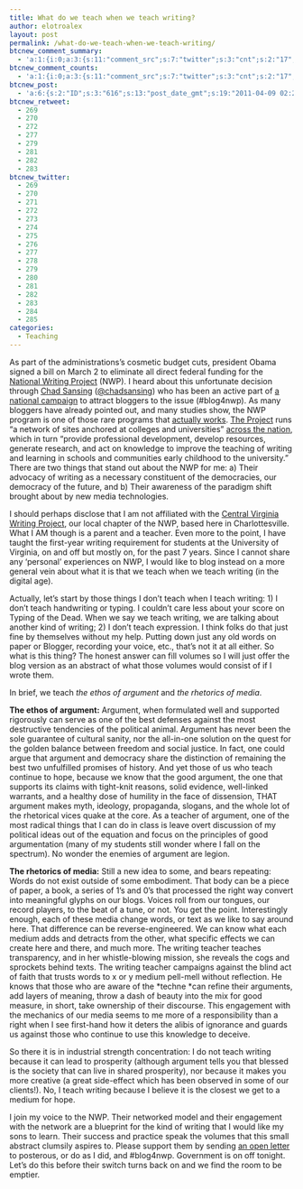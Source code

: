 ```yaml
---
title: What do we teach when we teach writing?
author: elotroalex
layout: post
permalink: /what-do-we-teach-when-we-teach-writing/
btcnew_comment_summary:
  - 'a:1:{i:0;a:3:{s:11:"comment_src";s:7:"twitter";s:3:"cnt";s:2:"17";s:7:"enabled";s:1:"1";}}'
btcnew_comment_counts:
  - 'a:1:{i:0;a:3:{s:11:"comment_src";s:7:"twitter";s:3:"cnt";s:2:"17";s:7:"enabled";s:1:"1";}}'
btcnew_post:
  - 'a:6:{s:2:"ID";s:3:"616";s:13:"post_date_gmt";s:19:"2011-04-09 02:29:16";s:23:"initial_import_date_gmt";s:19:"2011-04-09 02:32:13";s:20:"last_import_date_gmt";s:19:"2011-04-29 02:26:01";s:4:"hits";s:2:"17";s:6:"misses";s:3:"197";}'
btcnew_retweet:
  - 269
  - 270
  - 272
  - 277
  - 279
  - 281
  - 282
  - 283
btcnew_twitter:
  - 269
  - 270
  - 271
  - 272
  - 273
  - 274
  - 275
  - 276
  - 277
  - 278
  - 279
  - 280
  - 281
  - 282
  - 283
  - 284
  - 285
categories:
  - Teaching
---
```

As part of the administrations&#8217;s cosmetic budget cuts, president Obama signed a bill on March 2 to eliminate all direct federal funding for the [National Writing Project][1] (NWP). I heard about this unfortunate decision through [Chad Sansing][2] ([@chadsansing][3]) who has been an active part of [a national campaign][4] to attract bloggers to the issue (#blog4nwp). As many bloggers have already pointed out, and many studies show, the NWP program is one of those rare programs that [actually works][5]. [The Project][6] runs &#8220;a network of sites anchored at colleges and universities&#8221; [across the nation][7], which in turn &#8220;provide professional development, develop resources, generate research, and act on knowledge to improve the teaching of writing and learning in schools and communities early childhood to the university.&#8221; There are two things that stand out about the NWP for me: a) Their advocacy of writing as a necessary constituent of the democracies, our democracy of the future, and b) Their awareness of the paradigm shift brought about by new media technologies. 

I should perhaps disclose that I am not affiliated with the [Central Virginia Writing Project][8], our local chapter of the NWP, based here in Charlottesville. What I AM though is a parent and a teacher. Even more to the point, I have taught the first-year writing requirement for students at the University of Virginia, on and off but mostly on, for the past 7 years. Since I cannot share any &#8216;personal&#8217; experiences on NWP, I would like to blog instead on a more general vein about what it is that we teach when we teach writing (in the digital age). 

Actually, let&#8217;s start by those things I don&#8217;t teach when I teach writing: 1) I don&#8217;t teach handwriting or typing. I couldn&#8217;t care less about your score on Typing of the Dead. When we say we teach writing, we are talking about another kind of writing; 2) I don&#8217;t teach expression. I think folks do that just fine by themselves without my help. Putting down just any old words on paper or Blogger, recording your voice, etc., that&#8217;s not it at all either. So what is this thing? The honest answer can fill volumes so I will just offer the blog version as an abstract of what those volumes would consist of if I wrote them.

In brief, we teach *the ethos of argument* and *the rhetorics of media*. 

**The ethos of argument:** Argument, when formulated well and supported rigorously can serve as one of the best defenses against the most destructive tendencies of the political animal. Argument has never been the sole guarantee of cultural sanity, nor the all-in-one solution on the quest for the golden balance between freedom and social justice. In fact, one could argue that argument and democracy share the distinction of remaining the best two unfulfilled promises of history. And yet those of us who teach continue to hope, because we know that the good argument, the one that supports its claims with tight-knit reasons, solid evidence, well-linked warrants, and a healthy dose of humility in the face of dissension, THAT argument makes myth, ideology, propaganda, slogans, and the whole lot of the rhetorical vices quake at the core. As a teacher of argument, one of the most radical things that I can do in class is leave overt discussion of my political ideas out of the equation and focus on the principles of good argumentation (many of my students still wonder where I fall on the spectrum). No wonder the enemies of argument are legion.

**The rhetorics of media:** Still a new idea to some, and bears repeating: Words do not exist outside of some embodiment. That body can be a piece of paper, a book, a series of 1&#8217;s and 0&#8217;s that processed the right way convert into meaningful glyphs on our blogs. Voices roll from our tongues, our record players, to the beat of a tune, or not. You get the point. Interestingly enough, each of these media change words, or text as we like to say around here. That difference can be reverse-engineered. We can know what each medium adds and detracts from the other, what specific effects we can create here and there, and much more. The writing teacher teaches transparency, and in her whistle-blowing mission, she reveals the cogs and sprockets behind texts. The writing teacher campaigns against the blind act of faith that trusts words to x or y medium pell-mell without reflection. He knows that those who are aware of the *techne *can refine their arguments, add layers of meaning, throw a dash of beauty into the mix for good measure, in short, take ownership of their discourse. This engagement with the mechanics of our media seems to me more of a responsibility than a right when I see first-hand how it deters the alibis of ignorance and guards us against those who continue to use this knowledge to deceive.

So there it is in industrial strength concentration: I do not teach writing because it can lead to prosperity (although argument tells you that blessed is the society that can live in shared prosperity), nor because it makes you more creative (a great side-effect which has been observed in some of our clients!). No, I teach writing because I believe it is the closest we get to a medium for hope. 

I join my voice to the NWP. Their networked model and their engagement with the network are a blueprint for the kind of writing that I would like my sons to learn. Their success and practice speak the volumes that this small abstract clumsily aspires to. Please support them by sending [an open letter][9] to posterous, or do as I did, and #blog4nwp. Government is on off tonight. Let&#8217;s do this before their switch turns back on and we find the room to be emptier.

 [1]: http://www.nwp.org/cs/public/print/resource/3507
 [2]: http://classroots.org/
 [3]: https://twitter.com/#!/chadsansing
 [4]: http://coopcatalyst.wordpress.com/2011/03/15/the-blog4nwp-archive/
 [5]: http://speedchange.blogspot.com/2011/03/funding-what-works-national-writing.html
 [6]: http://www.nwp.org/cs/public/print/doc/about.csp
 [7]: http://www.nwp.org/cs/public/print/doc/findasite/home.csp
 [8]: http://curry.virginia.edu/community-programs/professional-development/cvwp
 [9]: mailto:post@blog4nwp.posterous.com